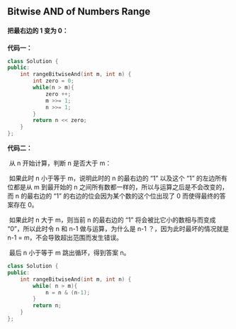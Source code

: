 ## Bitwise AND of Numbers Range

#### 把最右边的 1 变为 0：

**代码一：**

```c++
class Solution {
public:
    int rangeBitwiseAnd(int m, int n) {
        int zero = 0;
        while(n > m){
            zero ++;
            m >>= 1;
            n >>= 1;
        }
        return n << zero;
    }
};
```

**代码二：**

​		从 n 开始计算，判断 n 是否大于 m：

​		如果此时 n 小于等于 m，说明此时的 n 的最右边的 “1” 以及这个 “1” 的左边所有位都是从 m 到最开始的 n 之间所有数都一样的，所以与运算之后是不会改变的，而 n 的最右边的 “1” 的右边的位会因为某个数的这个位出现了 0 而使得最终的答案存在 0。

​		如果此时 n 大于 m，则当前 n 的最右边的 “1” 将会被比它小的数相与而变成 “0”，所以此时令 n 和 n-1 做与运算，为什么是 n-1 ？，因为此时最坏的情况就是 n-1 = m，不会导致超出范围而发生错误。

​		最后 n 小于等于 m 跳出循环，得到答案 n。

```c++
class Solution {
public:
    int rangeBitwiseAnd(int m, int n) {
        while( n > m){
            n = n & (n-1);
        }
        return n;
    }
};
```

